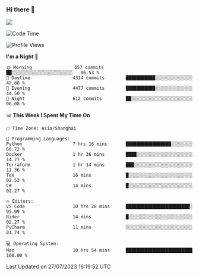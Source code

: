 ### Hi there 👋

<!--
**JJAYCHEN1e/jjaychen1e** is a ✨ _special_ ✨ repository because its `README.md` (this file) appears on your GitHub profile.

Here are some ideas to get you started:

- 🔭 I’m currently working on ...
- 🌱 I’m currently learning ...
- 👯 I’m looking to collaborate on ...
- 🤔 I’m looking for help with ...
- 💬 Ask me about ...
- 📫 How to reach me: ...
- 😄 Pronouns: ...
- ⚡ Fun fact: ...
-->

[![](https://github-readme-stats.vercel.app/api?username=jjaychen1e&show_icons=true)](https://github.com/jjaychen1e/github-readme-stats?count_private=true)

<!--START_SECTION:waka-->
![Code Time](http://img.shields.io/badge/Code%20Time-821%20hrs%2029%20mins-blue)

![Profile Views](http://img.shields.io/badge/Profile%20Views-0-blue)

**I'm a Night 🦉** 

```text
🌞 Morning                657 commits         ██░░░░░░░░░░░░░░░░░░░░░░░   06.53 % 
🌆 Daytime                4314 commits        ███████████░░░░░░░░░░░░░░   42.88 % 
🌃 Evening                4477 commits        ███████████░░░░░░░░░░░░░░   44.50 % 
🌙 Night                  612 commits         ██░░░░░░░░░░░░░░░░░░░░░░░   06.08 % 
```


📊 **This Week I Spent My Time On** 

```text
🕑︎ Time Zone: Asia/Shanghai

💬 Programming Languages: 
Python                   7 hrs 16 mins       █████████████████░░░░░░░░   66.72 % 
Docker                   1 hr 36 mins        ████░░░░░░░░░░░░░░░░░░░░░   14.77 % 
Terraform                1 hr 14 mins        ███░░░░░░░░░░░░░░░░░░░░░░   11.36 % 
TeX                      16 mins             █░░░░░░░░░░░░░░░░░░░░░░░░   02.53 % 
C#                       14 mins             █░░░░░░░░░░░░░░░░░░░░░░░░   02.27 % 

🔥 Editors: 
VS Code                  10 hrs 28 mins      ████████████████████████░   95.99 % 
Rider                    14 mins             █░░░░░░░░░░░░░░░░░░░░░░░░   02.27 % 
PyCharm                  11 mins             ░░░░░░░░░░░░░░░░░░░░░░░░░   01.74 % 

💻 Operating System: 
Mac                      10 hrs 54 mins      █████████████████████████   100.00 % 
```


 Last Updated on 27/07/2023 16:19:52 UTC
<!--END_SECTION:waka-->
